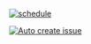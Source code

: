 [![schedule](https://github.com/masa06033/display_test/actions/workflows/schedule.yml/badge.svg)](https://github.com/masa06033/display_test/actions/workflows/schedule.yml)

[![Auto create issue](https://github.com/masa06033/display_test/actions/workflows/issue_make.yml/badge.svg)](https://github.com/masa06033/display_test/actions/workflows/issue_make.yml)
